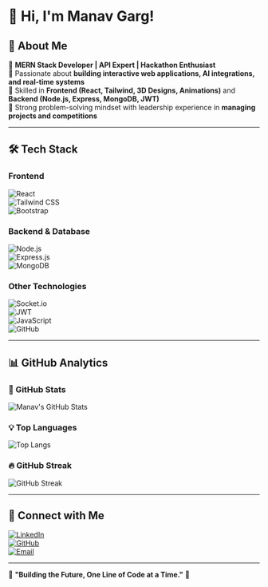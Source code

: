 # 👋 Hi, I'm Manav Garg!  

## 🚀 About Me  
🔹 **MERN Stack Developer | API Expert | Hackathon Enthusiast**  
🔹 Passionate about **building interactive web applications, AI integrations, and real-time systems**  
🔹 Skilled in **Frontend (React, Tailwind, 3D Designs, Animations)** and **Backend (Node.js, Express, MongoDB, JWT)**  
🔹 Strong problem-solving mindset with leadership experience in **managing projects and competitions**  

---

## 🛠️ Tech Stack  

### **Frontend**  
![React](https://img.shields.io/badge/React-61DAFB?style=for-the-badge&logo=react&logoColor=black)  
![Tailwind CSS](https://img.shields.io/badge/TailwindCSS-38B2AC?style=for-the-badge&logo=tailwind-css&logoColor=white)  
![Bootstrap](https://img.shields.io/badge/Bootstrap-7952B3?style=for-the-badge&logo=bootstrap&logoColor=white)  

### **Backend & Database**  
![Node.js](https://img.shields.io/badge/Node.js-339933?style=for-the-badge&logo=nodedotjs&logoColor=white)  
![Express.js](https://img.shields.io/badge/Express.js-000000?style=for-the-badge&logo=express&logoColor=white)  
![MongoDB](https://img.shields.io/badge/MongoDB-4EA94B?style=for-the-badge&logo=mongodb&logoColor=white)  

### **Other Technologies**  
![Socket.io](https://img.shields.io/badge/Socket.io-010101?style=for-the-badge&logo=socketdotio&logoColor=white)  
![JWT](https://img.shields.io/badge/JWT-000000?style=for-the-badge&logo=JSONWebTokens&logoColor=white)  
![JavaScript](https://img.shields.io/badge/JavaScript-F7DF1E?style=for-the-badge&logo=javascript&logoColor=black)  
![GitHub](https://img.shields.io/badge/GitHub-181717?style=for-the-badge&logo=github&logoColor=white)  

---

## 📊 GitHub Analytics  

### 🌟 GitHub Stats  
![Manav's GitHub Stats](https://github-readme-stats.vercel.app/api?username=manavgarg-source3&show_icons=true&theme=radical&count_private=true)  

### 💡 Top Languages  
![Top Langs](https://github-readme-stats.vercel.app/api/top-langs/?username=manavgarg-source3&layout=compact&theme=radical&count_private=true)  

### 🔥 GitHub Streak  
![GitHub Streak](https://github-readme-streak-stats.herokuapp.com/?user=manavgarg-source3&theme=radical&count_private=true)  

---

## 🔗 Connect with Me  
[![LinkedIn](https://img.shields.io/badge/LinkedIn-0077B5?style=for-the-badge&logo=linkedin&logoColor=white)](https://www.linkedin.com/in/manavgarg-source3)  
[![GitHub](https://img.shields.io/badge/GitHub-181717?style=for-the-badge&logo=github&logoColor=white)](https://github.com/manavgarg-source3)  
[![Email](https://img.shields.io/badge/Email-D14836?style=for-the-badge&logo=gmail&logoColor=white)](mailto:your-email@example.com)  

---

🎯 **"Building the Future, One Line of Code at a Time."** 🚀
 



